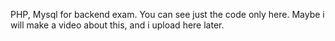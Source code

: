 PHP, Mysql for backend exam. You can see just the code only here. Maybe i will make a video about this, and i upload here later.
